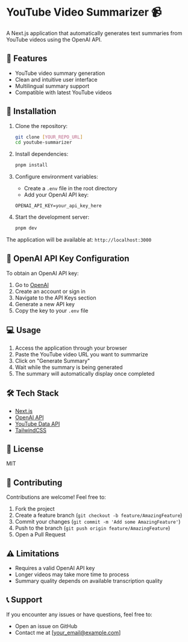 # YouTube Video Summarizer 📹

A Next.js application that automatically generates text summaries from YouTube videos using the OpenAI API.

## 🌟 Features

- YouTube video summary generation
- Clean and intuitive user interface
- Multilingual summary support
- Compatible with latest YouTube videos

## 🚀 Installation

1. Clone the repository:

    ```bash
    git clone [YOUR_REPO_URL]
    cd youtube-summarizer
    ```

2. Install dependencies:

    ```bash
    pnpm install
    ```

3. Configure environment variables:
   - Create a `.env` file in the root directory
   - Add your OpenAI API key:

    ```env
    OPENAI_API_KEY=your_api_key_here
    ```

4. Start the development server:

    ```bash
    pnpm dev
    ```

The application will be available at: `http://localhost:3000`

## 🔑 OpenAI API Key Configuration

To obtain an OpenAI API key:
1. Go to [OpenAI](https://platform.openai.com/signup)
2. Create an account or sign in
3. Navigate to the API Keys section
4. Generate a new API key
5. Copy the key to your `.env` file

## 💻 Usage

1. Access the application through your browser
2. Paste the YouTube video URL you want to summarize
3. Click on "Generate Summary"
4. Wait while the summary is being generated
5. The summary will automatically display once completed

## 🛠 Tech Stack

- [Next.js](https://nextjs.org/)
- [OpenAI API](https://openai.com/api/)
- [YouTube Data API](https://developers.google.com/youtube/v3)
- [TailwindCSS](https://tailwindcss.com/)

## 📝 License

MIT

## 🤝 Contributing

Contributions are welcome! Feel free to:
1. Fork the project
2. Create a feature branch (`git checkout -b feature/AmazingFeature`)
3. Commit your changes (`git commit -m 'Add some AmazingFeature'`)
4. Push to the branch (`git push origin feature/AmazingFeature`)
5. Open a Pull Request

## ⚠️ Limitations

- Requires a valid OpenAI API key
- Longer videos may take more time to process
- Summary quality depends on available transcription quality

## 📞 Support

If you encounter any issues or have questions, feel free to:
- Open an issue on GitHub
- Contact me at [your_email@example.com]